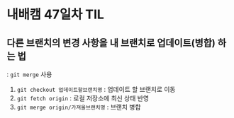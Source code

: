 # 내배캠 47일차 TIL

## 다른 브랜치의 변경 사항을 내 브랜치로 업데이트(병합) 하는 법
: `git merge` 사용

1. `git checkout 업데이트할브랜치명` : 업데이트 할 브랜치로 이동
2. `git fetch origin` : 로컬 저장소에 최신 상태 반영
3. `git merge origin/가져올브랜치명` : 브랜치 병합